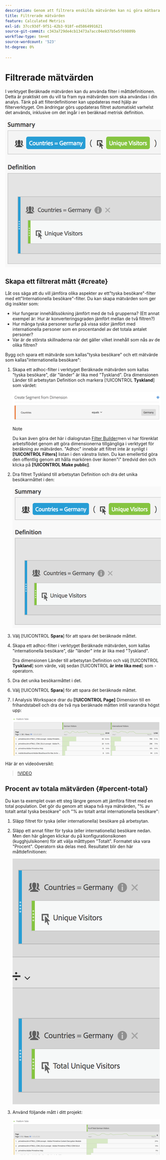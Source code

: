 ```yaml
---
description: Genom att filtrera enskilda mätvärden kan ni göra mätbara jämförelser i samma rapport.
title: Filtrerade mätvärden
feature: Calculated Metrics
exl-id: 37cc93df-9f51-42b3-918f-ed5864991621
source-git-commit: c343a729de4cb13473a7acc04e837b5e5f69809b
workflow-type: tm+mt
source-wordcount: '523'
ht-degree: 0%

---
```


# Filtrerade mätvärden

I verktyget Beräknade mätvärden kan du använda filter i måttdefinitionen. Detta är praktiskt om du vill ta fram nya mätvärden som ska användas i din analys. Tänk på att filterdefinitioner kan uppdateras med hjälp av filterverktyget. Om ändringar görs uppdateras filtret automatiskt varhelst det används, inklusive om det ingår i en beräknad metrisk definition.

![Sammanfattning och definition av filter för länder = Tyskland och unika besökare](assets/german-visitors.png)

## Skapa ett filtrerat mått {#create}

Låt oss säga att du vill jämföra olika aspekter av ett&quot;tyska besökare&quot;-filter med ett&quot;Internationella besökare&quot;-filter. Du kan skapa mätvärden som ger dig insikter som:

* Hur fungerar innehållssökning jämfört med de två grupperna? (Ett annat exempel är: Hur är konverteringsgraden jämfört mellan de två filtren?)
* Hur många tyska personer surfar på vissa sidor jämfört med internationella personer som en procentandel av det totala antalet personer?
* Var är de största skillnaderna när det gäller vilket innehåll som nås av de olika filtren?

Bygg och spara ett mätvärde som kallas&quot;tyska besökare&quot; och ett mätvärde som kallas&quot;internationella besökare&quot;:

1. Skapa ett adhoc-filter i verktyget Beräknade mätvärden som kallas &quot;tyska besökare&quot;, där &quot;länder&quot; är lika med &quot;Tyskland&quot;. Dra dimensionen Länder till arbetsytan Definition och markera [!UICONTROL **Tyskland**] som värdet:

   ![Ad hoc-filter som visar länder är lika med Tyskland](assets/segment-from-dimension.png)

   >[!NOTE]
   >
   >Du kan även göra det här i dialogrutan [Filter Builder](/help/components/filters/create-filters.md)men vi har förenklat arbetsflödet genom att göra dimensionerna tillgängliga i verktyget för beräkning av mätvärden. &quot;Adhoc&quot; innebär att filtret inte är synligt i **[!UICONTROL Filters]** listan i den vänstra listen. Du kan emellertid göra den offentlig genom att hålla markören över ikonen&quot;i&quot; bredvid den och klicka på **[!UICONTROL Make public]**.

1. Dra filtret Tyskland till arbetsytan Definition och dra det unika besökarmåttet i den:

   ![Sammanfattning och definition av länder som är jämlika Tyskland och unika besökare](assets/german-visitors.png)

1. Välj [!UICONTROL **Spara**] för att spara det beräknade måttet.

1. Skapa ett adhoc-filter i verktyget Beräknade mätvärden, som kallas &quot;internationella besökare&quot;, där &quot;länder&quot; inte är lika med &quot;Tyskland&quot;.

   Dra dimensionen Länder till arbetsytan Definition och välj [!UICONTROL **Tyskland**] som värde, välj sedan [!UICONTROL **är inte lika med**] som -operatorn.

1. Dra det unika besökarmåttet i det.

1. Välj [!UICONTROL **Spara**] för att spara det beräknade måttet.

1. I Analysis Workspace drar du **[!UICONTROL Page]** Dimension till en frihandstabell och dra de två nya beräknade måtten intill varandra högst upp:

   ![Freeform Table med siddimension för tyska besökare och internationella besökare](assets/workspace-pages.png)

Här är en videoöversikt:

>[!VIDEO](https://video.tv.adobe.com/v/25407/?quality=12)

## Procent av totala mätvärden {#percent-total}

Du kan ta exemplet ovan ett steg längre genom att jämföra filtret med en total population. Det gör du genom att skapa två nya mätvärden, &quot;% av totalt antal tyska besökare&quot; och &quot;% av totalt antal internationella besökare&quot;:

1. Släpp filtret för tyska (eller internationella) besökare på arbetsytan.
1. Släpp ett annat filter för tyska (eller internationella) besökare nedan. Men den här gången klickar du på konfigurationsikonen (kugghjulsikonen) för att välja måtttypen &quot;Totalt&quot;. Formatet ska vara &quot;Procent&quot;. Operatorn ska delas med. Resultatet blir den här måttdefinitionen:

   ![Länderna är lika med Tyskland och totalt unika besökare](assets/cm_metric_total.png)

1. Använd följande mått i ditt projekt:

   ![Frihandstabell med sida och % av totalt tyskt antal besökare](assets/cm_percent_total.png)
